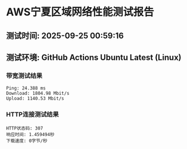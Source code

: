 # AWS宁夏区域网络性能测试报告
## 测试时间: 2025-09-25 00:59:16
## 测试环境: GitHub Actions Ubuntu Latest (Linux)

### 带宽测试结果
```
Ping: 24.388 ms
Download: 1804.98 Mbit/s
Upload: 1140.53 Mbit/s
```

### HTTP连接测试结果
```
HTTP状态码: 307
响应时间: 1.459494秒
下载速度: 0字节/秒
```

